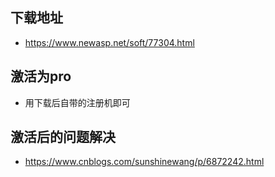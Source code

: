 ## 下载地址
- https://www.newasp.net/soft/77304.html

## 激活为pro
- 用下载后自带的注册机即可

## 激活后的问题解决
- https://www.cnblogs.com/sunshinewang/p/6872242.html
